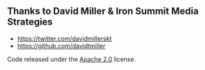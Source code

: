 ## Thanks to David Miller & Iron Summit Media Strategies

* https://twitter.com/davidmillerskt
* https://github.com/davidtmiller

Code released under the [Apache 2.0](https://github.com/IronSummitMedia/startbootstrap-clean-blog/blob/gh-pages/LICENSE) license.